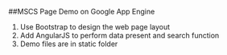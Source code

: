 ##MSCS Page Demo on Google App Engine

1. Use Bootstrap to design the web page layout
2. Add AngularJS to perform data present and search function
3. Demo files are in static folder
